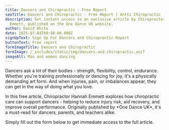 ```yaml
---
title: Dancers and Chiropractic - Free Report
seoTitle: Dancers and Chiropractic - Free Report | Anttz Chiropractic
description: Get instant access to an exclusive article by Chiropractor Hannah
  Emmett, published on the One Dance UK website.
author: David White
date: 2025-07-03T09:48:00.000Z
signUpText: Sign Up For Dancers and Chiropractic Report
buttonText: Free report
formImageTitle: Dancers and Chiropractic
formImage: /_includes/static/img/dancers-and-chiropractic.avif
imageAlt: Man and woman dancing
---
```

Dancers ask a lot of their bodies - strength, flexibility, control, endurance. Whether you're training professionally or dancing for joy, it's a physically demanding art form. And when injuries, pain, or imbalances appear, they can get in the way of doing what you love.

In this free article, Chiropractor Hannah Emmett explores how chiropractic care can support dancers - helping to reduce injury risk, aid recovery, and improve overall performance. Originally published by \*One Dance UK\*, it's a must-read for dancers, parents, and teachers alike.

Simply fill out the form below to get immediate access to the full article.

